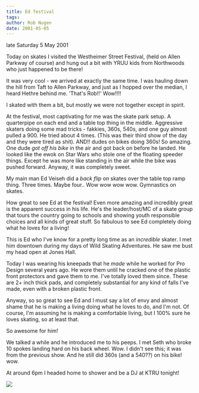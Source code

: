 ```yaml
---
title: Ed festival
tags: 
author: Rob Nugen
date: 2001-05-05
---
```


<p class=date>late Saturday 5 May 2001</p>

<p>Today on skates I visited the Westheimer Street
Festival, (held on Allen Parkway of course) and hung
out a bit with YRUU kids from Northwoods who just
happened to be there!</p>

<p>It was very cool - we arrived at exactly the same
time.  I was hauling down the hill from Taft to Allen
Parkway, and just as I hopped over the median, I heard
Hethre behind me.  'That's Rob!!'  Wow!!!!</p>

<p>I skated with them a bit, but mostly we were not
together except in spirit.</p>

<p>At the festival, most captivating for me was the
skate park setup.  A quarterpipe on each end and a
table top thing in the middle.  Aggressive skaters
doing some mad tricks - fakkies, 360s, 540s, and one
guy almost pulled a 900.  He tried about 4 times. 
(This was their third show of the day and they were
tired as shit).   AND!!  dudes on bikes doing 360s! 
So amazing.  One dude <em>got off his bike</em> in the
air and got back on before he landed.  He looked like
the ewok on Star Wars who stole one of the floating
speeder things.  Except he was more like standing in
the air while the bike was pushed forward.  Anyway, it
was  completely sweet.</p>

<p>My main man Ed Veiseh did a <em>back flip</em> on
skates over the table top ramp thing.  Three times. 
Maybe four..  Wow wow wow wow.  Gymnastics on
skates.</p>

<p>How great to see Ed at the festival!  Even more
amazing and incredibly great is the apparent success
in his life.  He's the leader/host/MC of a skate group
that tours the country going to schools and showing
youth responsible choices and all kinds of great
stuff.  So fabulous to see Ed completely doing what he
loves for a living!</p>

<p>This is Ed who I've know for a pretty long time as
an <em>incredible</em> skater.  I met him downtown
during my days of Wild Skating Adventures.  He saw me
bust my head open at Jones Hall.</p>

<p>Today I was wearing his kneepads that he
<em>made</em> while he worked for Pro Design several
years ago.  He wore them until he cracked one of the
plastic front protectors and gave them to me.  I've
totally loved them since.  These are 2+ inch thick
pads, and completely substantial for any kind of falls
I've made, even with a broken plastic front.</p>

<p>Anyway, so so great to see Ed and I must say a lot
of envy and almost shame that he is making a living
doing what he loves to do, and I'm not.  Of course,
I'm assuming he is making a comfortable living, but I
100% sure he loves skating, so at least that.</p>

<p>So awesome for him!</p>

<p>We talked a while and he introduced me to his
peeps.  I met Seth who broke 10 spokes landing hard on
his back wheel.  Wow.  I didn't see this; it was from
the previous show.  And he still did 360s (and a
540??) on his bike!  wow.</p>

<p>At around 6pm I headed home to shower and be a DJ
at KTRU tonight!</p>

<p><img src="/images/rob/wL-ROB.gif"/></p>

